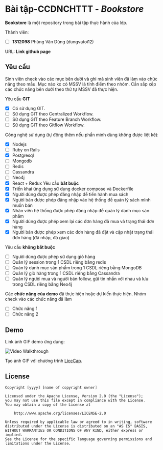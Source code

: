 # Bài tập-CCDNCHTTT - *Bookstore*

**Bookstore** là một repository trong bài tập thực hành của lớp.

Thành viên:
* [ ] **1312098** Phùng Văn Dũng (dungvatoi12)


URL: **Link github page**

## Yêu cầu

Sinh viên check vào các mục bên dưới và ghi mã sinh viên đã làm vào chức năng theo mẫu. Mục nào ko có MSSV là tính điểm theo nhóm. Cần sắp xếp các chức năng bên dưới theo thứ tự MSSV đã thực hiện.

Yêu cầu **GIT**
* [x] Có sử dụng GIT.
* [ ] Sử dụng GIT theo Centralized Workflow.
* [ ] Sử dụng GIT theo Feature Branch Workflow.
* [ ] Sử dụng GIT theo Gitflow Workflow.

Công nghệ sử dụng (tự động thêm nếu phần mình dùng không được liệt kê):
* [x] Nodejs
* [ ] Ruby on Rails
* [x] Postgresql
* [ ] Mongodb
* [ ] Redis
* [ ] Cassandra
* [ ] Neo4j
* [x] React + Redux
Yêu cầu **bắt buộc**
* [x] Triển khai ứng dụng sử dụng docker compose và Dockerfile
* [x] Người dùng được phép đăng nhập để tiến hành mua sách
* [x] Người bán được phép đăng nhập vào hệ thống để quản lý sách mình muốn bán
* [x] Nhân viên hệ thống được phép đăng nhập để quản lý danh mục sản phẩm
* [x] Người dùng được phép xem lại các đơn hàng đã mua và trạng thái đơn hàng
* [x] Người bán được phép xem các đơn hàng đã đặt và cập nhật trạng thái đơn hàng (đã nhập, đã giao)

Yêu cầu **không bắt buộc**
* [ ] Người dùng được phép sử dụng giỏ hàng
* [ ] Quản lý session trong 1 CSDL riêng bằng redis
* [ ] Quản lý danh mục sản phẩm trong 1 CSDL riêng bằng MongoDB
* [ ] Quản lý giỏ hàng trong 1 CSDL riêng bằng Cassandra
* [ ] Quản lý người mua và người bán follow, gửi tin nhắn với nhau và lưu trong CSDL riêng bằng Neo4j

Các **chức năng của demo** đã thực hiện hoặc dự kiến thực hiện. Nhóm check vào các chức năng đã làm
* [ ] Chức năng 1
* [ ] Chức năng 2

## Demo

Link ảnh GIF demo ứng dụng:

![Video Walkthrough](demo.gif)

Tạo ảnh GIF với chương trình [LiceCap](http://www.cockos.com/licecap/).


## License

    Copyright [yyyy] [name of copyright owner]

    Licensed under the Apache License, Version 2.0 (the "License");
    you may not use this file except in compliance with the License.
    You may obtain a copy of the License at

        http://www.apache.org/licenses/LICENSE-2.0

    Unless required by applicable law or agreed to in writing, software
    distributed under the License is distributed on an "AS IS" BASIS,
    WITHOUT WARRANTIES OR CONDITIONS OF ANY KIND, either express or implied.
    See the License for the specific language governing permissions and
    limitations under the License.

